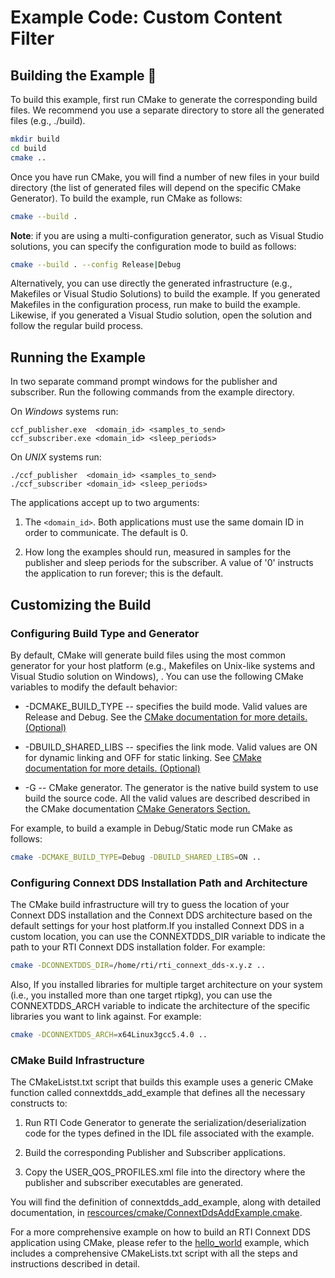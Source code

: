 # Example Code: Custom Content Filter

## Building the Example :wrench:

To build this example, first run CMake to generate the corresponding build
files. We recommend you use a separate directory to store all the generated
files (e.g., ./build).
```sh
mkdir build
cd build
cmake ..
```

Once you have run CMake, you will find a number of new files in your build
directory (the list of generated files will depend on the specific CMake
Generator). To build the example, run CMake as follows:
```sh
cmake --build .
```

**Note**: if you are using a multi-configuration generator, such as Visual
Studio solutions, you can specify the configuration mode to build as follows:
```sh
cmake --build . --config Release|Debug
```

Alternatively, you can use directly the generated infrastructure (e.g.,
Makefiles or Visual Studio Solutions) to build the example. If you generated
Makefiles in the configuration process, run make to build the example.
Likewise, if you generated a Visual Studio solution, open the solution and
follow the regular build process.

## Running the Example

In two separate command prompt windows for the publisher and subscriber. Run
the following commands from the example directory.

On *Windows* systems run:
```
ccf_publisher.exe  <domain_id> <samples_to_send>
ccf_subscriber.exe <domain_id> <sleep_periods>
```

On *UNIX* systems run:
```
./ccf_publisher  <domain_id> <samples_to_send>
./ccf_subscriber <domain_id> <sleep_periods>
```

The applications accept up to two arguments:

1. The `<domain_id>`. Both applications must use the same domain ID in order to
   communicate. The default is 0.

2. How long the examples should run, measured in samples for the publisher
   and sleep periods for the subscriber. A value of '0' instructs the
   application to run forever; this is the default.

## Customizing the Build

### Configuring Build Type and Generator

By default, CMake will generate build files using the most common generator for
your host platform (e.g., Makefiles on Unix-like systems and Visual Studio
solution on Windows), \. You can use the following CMake variables to modify
the default behavior:

* -DCMAKE_BUILD_TYPE -- specifies the build mode. Valid values are Release and
  Debug. See the [CMake documentation for more details.
  (Optional)](https://cmake.org/cmake/help/latest/variable/CMAKE_BUILD_TYPE.html)

* -DBUILD_SHARED_LIBS -- specifies the link mode. Valid values are ON for
  dynamic linking and OFF for static linking. See [CMake documentation for more
  details.
  (Optional)](https://cmake.org/cmake/help/latest/variable/BUILD_SHARED_LIBS.html)

* -G -- CMake generator. The generator is the native build system to use build
  the source code. All the valid values are described described in the CMake
  documentation [CMake Generators
  Section.](https://cmake.org/cmake/help/v3.13/manual/cmake-generators.7.html)

For example, to build a example in Debug/Static mode run CMake as follows:
```sh
cmake -DCMAKE_BUILD_TYPE=Debug -DBUILD_SHARED_LIBS=ON ..
```

### Configuring Connext DDS Installation Path and Architecture

The CMake build infrastructure will try to guess the location of your Connext
DDS installation and the Connext DDS architecture based on the default settings
for your host platform.If you installed Connext DDS in a custom location, you
can use the CONNEXTDDS_DIR variable to indicate the path to your RTI Connext
DDS installation folder. For example:
```sh
cmake -DCONNEXTDDS_DIR=/home/rti/rti_connext_dds-x.y.z ..
```

Also, If you installed libraries for multiple target architecture on your
system (i.e., you installed more than one target rtipkg), you can use the
CONNEXTDDS_ARCH variable to indicate the architecture of the specific libraries
you want to link against. For example:
```sh
cmake -DCONNEXTDDS_ARCH=x64Linux3gcc5.4.0 ..
```

### CMake Build Infrastructure

The CMakeListst.txt script that builds this example uses a generic CMake
function called connextdds_add_example that defines all the necessary
constructs to:

1. Run RTI Code Generator to generate the serialization/deserialization code
   for the types defined in the IDL file associated with the example.

2. Build the corresponding Publisher and Subscriber applications.

3. Copy the USER_QOS_PROFILES.xml file into the directory where the publisher
   and subscriber executables are generated.

You will find the definition of connextdds_add_example, along with detailed
documentation, in
[rescources/cmake/ConnextDdsAddExample.cmake](../../../../rescources/cmake/ConnextDdsAddExample.cmake).

For a more comprehensive example on how to build an RTI Connext DDS application
using CMake, please refer to the
[hello_world](../../../connext_dds/build_systems/cmake/) example, which
includes a comprehensive CMakeLists.txt script with all the steps and
instructions described in detail.
